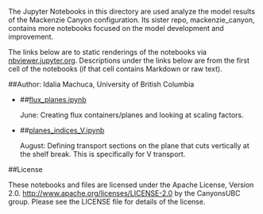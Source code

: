 The Jupyter Notebooks in this directory are used analyze the model results of the Mackenzie Canyon configuration. Its sister repo, mackenzie_canyon, contains more notebooks focused on the model development and improvement.

The links below are to static renderings of the notebooks via
[nbviewer.jupyter.org](http://nbviewer.jupyter.org/).
Descriptions under the links below are from the first cell of the notebooks
(if that cell contains Markdown or raw text).

##Author: Idalia Machuca, University of British Columbia

* ##[flux_planes.ipynb](http://nbviewer.jupyter.org/urls/bitbucket.org/CanyonsUBC/analysis_mackenzie_canyon/raw/tip/notebooks/general_circulation/flux_planes.ipynb)  
    
    June: Creating flux containers/planes and looking at scaling factors.  

* ##[planes_indices_V.ipynb](http://nbviewer.jupyter.org/urls/bitbucket.org/CanyonsUBC/analysis_mackenzie_canyon/raw/tip/notebooks/general_circulation/planes_indices_V.ipynb)  
    
    August: Defining transport sections on the plane that cuts vertically at the shelf break. This is specifically for V transport.  


##License

These notebooks and files are licensed under the Apache License, Version 2.0.
http://www.apache.org/licenses/LICENSE-2.0 by the CanyonsUBC group.
Please see the LICENSE file for details of the license.
